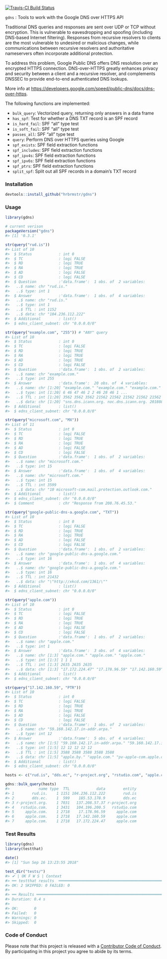 
<!-- README.md is generated from README.Rmd. Please edit that file -->

[![Travis-CI Build
Status](https://travis-ci.org/hrbrmstr/gdns.svg?branch=master)](https://travis-ci.org/hrbrmstr/gdns)

`gdns` : Tools to work with the Google DNS over HTTPS API

Traditional DNS queries and responses are sent over UDP or TCP without
encryption. This is vulnerable to eavesdropping and spoofing (including
DNS-based Internet filtering). Responses from recursive resolvers to
clients are the most vulnerable to undesired or malicious changes, while
communications between recursive resolvers and authoritative nameservers
often incorporate additional protection.

To address this problem, Google Public DNS offers DNS resolution over an
encrypted HTTPS connection. DNS-over-HTTPS greatly enhances privacy and
security between a client and a recursive resolver, and complements
DNSSEC to provide end-to-end authenticated DNS lookups.

More info at
<https://developers.google.com/speed/public-dns/docs/dns-over-https>.

The following functions are implemented:

  - `bulk_query`: Vectorized query, returning only answers in a data
    frame
  - `has_spf`: Test for whether a DNS TXT record is an SPF record
  - `is_hard_fail`: SPF “all” type test
  - `is_soft_fail`: SPF “all” type test
  - `passes_all`: SPF “all” type test
  - `query`: Perform DNS over HTTPS queries using Google
  - `spf_exists`: SPF field extraction functions
  - `spf_includes`: SPF field extraction functions
  - `spf_ipv4s`: SPF field extraction functions
  - `spf_ipv6s`: SPF field extraction functions
  - `spf_ptrs`: SPF field extraction functions
  - `split_spf`: Split out all SPF records in a domain’s TXT record

### Installation

``` r
devtools::install_github("hrbrmstr/gdns")
```

### Usage

``` r
library(gdns)

# current verison
packageVersion("gdns")
#> [1] '0.3.1'

str(query("rud.is"))
#> List of 10
#>  $ Status            : int 0
#>  $ TC                : logi FALSE
#>  $ RD                : logi TRUE
#>  $ RA                : logi TRUE
#>  $ AD                : logi FALSE
#>  $ CD                : logi FALSE
#>  $ Question          :'data.frame':  1 obs. of  2 variables:
#>   ..$ name: chr "rud.is."
#>   ..$ type: int 1
#>  $ Answer            :'data.frame':  1 obs. of  4 variables:
#>   ..$ name: chr "rud.is."
#>   ..$ type: int 1
#>   ..$ TTL : int 1152
#>   ..$ data: chr "104.236.112.222"
#>  $ Additional        : list()
#>  $ edns_client_subnet: chr "0.0.0.0/0"

str(query("example.com", "255")) # "ANY" query
#> List of 10
#>  $ Status            : int 0
#>  $ TC                : logi FALSE
#>  $ RD                : logi TRUE
#>  $ RA                : logi TRUE
#>  $ AD                : logi TRUE
#>  $ CD                : logi FALSE
#>  $ Question          :'data.frame':  1 obs. of  2 variables:
#>   ..$ name: chr "example.com."
#>   ..$ type: int 255
#>  $ Answer            :'data.frame':  20 obs. of  4 variables:
#>   ..$ name: chr [1:20] "example.com." "example.com." "example.com." "example.com." ...
#>   ..$ type: int [1:20] 6 46 47 46 2 2 46 28 46 1 ...
#>   ..$ TTL : int [1:20] 3562 3562 3562 21562 21562 21562 21562 21562 21562 21562 ...
#>   ..$ data: chr [1:20] "sns.dns.icann.org. noc.dns.icann.org. 2018080125 7200 3600 1209600 3600" "nsec 8 2 3600 1538855995 1537006806 63855 example.com. pFyGCdsJ2uw2FcRlszW1VuM6FRV1rHbBfeBmp/Jaecdth8njienGYt2k"| __truncated__ "www.example.com. A NS SOA TXT AAAA RRSIG NSEC DNSKEY" "ns 8 2 86400 1538826642 1537014006 63855 example.com. U7KJg6I3XylL5aT10B3tHw9MIV8QoHBlmzO3CwghRh4I00ZzF2IgjakMp"| __truncated__ ...
#>  $ Additional        : list()
#>  $ edns_client_subnet: chr "0.0.0.0/0"

str(query("microsoft.com", "MX"))
#> List of 11
#>  $ Status            : int 0
#>  $ TC                : logi FALSE
#>  $ RD                : logi TRUE
#>  $ RA                : logi TRUE
#>  $ AD                : logi FALSE
#>  $ CD                : logi FALSE
#>  $ Question          :'data.frame':  1 obs. of  2 variables:
#>   ..$ name: chr "microsoft.com."
#>   ..$ type: int 15
#>  $ Answer            :'data.frame':  1 obs. of  4 variables:
#>   ..$ name: chr "microsoft.com."
#>   ..$ type: int 15
#>   ..$ TTL : int 3599
#>   ..$ data: chr "10 microsoft-com.mail.protection.outlook.com."
#>  $ Additional        : list()
#>  $ edns_client_subnet: chr "0.0.0.0/0"
#>  $ Comment           : chr "Response from 208.76.45.53."

str(query("google-public-dns-a.google.com", "TXT"))
#> List of 10
#>  $ Status            : int 0
#>  $ TC                : logi FALSE
#>  $ RD                : logi TRUE
#>  $ RA                : logi TRUE
#>  $ AD                : logi FALSE
#>  $ CD                : logi FALSE
#>  $ Question          :'data.frame':  1 obs. of  2 variables:
#>   ..$ name: chr "google-public-dns-a.google.com."
#>   ..$ type: int 16
#>  $ Answer            :'data.frame':  1 obs. of  4 variables:
#>   ..$ name: chr "google-public-dns-a.google.com."
#>   ..$ type: int 16
#>   ..$ TTL : int 21432
#>   ..$ data: chr "\"http://xkcd.com/1361/\""
#>  $ Additional        : list()
#>  $ edns_client_subnet: chr "0.0.0.0/0"

str(query("apple.com"))
#> List of 10
#>  $ Status            : int 0
#>  $ TC                : logi FALSE
#>  $ RD                : logi TRUE
#>  $ RA                : logi TRUE
#>  $ AD                : logi FALSE
#>  $ CD                : logi FALSE
#>  $ Question          :'data.frame':  1 obs. of  2 variables:
#>   ..$ name: chr "apple.com."
#>   ..$ type: int 1
#>  $ Answer            :'data.frame':  3 obs. of  4 variables:
#>   ..$ name: chr [1:3] "apple.com." "apple.com." "apple.com."
#>   ..$ type: int [1:3] 1 1 1
#>   ..$ TTL : int [1:3] 2635 2635 2635
#>   ..$ data: chr [1:3] "17.172.224.47" "17.178.96.59" "17.142.160.59"
#>  $ Additional        : list()
#>  $ edns_client_subnet: chr "0.0.0.0/0"

str(query("17.142.160.59", "PTR"))
#> List of 10
#>  $ Status            : int 0
#>  $ TC                : logi FALSE
#>  $ RD                : logi TRUE
#>  $ RA                : logi TRUE
#>  $ AD                : logi FALSE
#>  $ CD                : logi FALSE
#>  $ Question          :'data.frame':  1 obs. of  2 variables:
#>   ..$ name: chr "59.160.142.17.in-addr.arpa."
#>   ..$ type: int 12
#>  $ Answer            :'data.frame':  5 obs. of  4 variables:
#>   ..$ name: chr [1:5] "59.160.142.17.in-addr.arpa." "59.160.142.17.in-addr.arpa." "59.160.142.17.in-addr.arpa." "59.160.142.17.in-addr.arpa." ...
#>   ..$ type: int [1:5] 12 12 12 12 12
#>   ..$ TTL : int [1:5] 3588 3588 3588 3588 3588
#>   ..$ data: chr [1:5] "apple.by." "apple.com." "pv-apple-com.apple.com." "ipad.host." ...
#>  $ Additional        : list()
#>  $ edns_client_subnet: chr "0.0.0.0/0"

hosts <- c("rud.is", "dds.ec", "r-project.org", "rstudio.com", "apple.com")

gdns::bulk_query(hosts)
#>             name type  TTL            data        entity
#> 1        rud.is.    1 1151 104.236.112.222        rud.is
#> 2        dds.ec.    1  599    185.53.178.9        dds.ec
#> 3 r-project.org.    1 7031   137.208.57.37 r-project.org
#> 4   rstudio.com.    1 3431   104.196.200.5   rstudio.com
#> 5     apple.com.    1 2718    17.178.96.59     apple.com
#> 6     apple.com.    1 2718   17.142.160.59     apple.com
#> 7     apple.com.    1 2718   17.172.224.47     apple.com
```

### Test Results

``` r
library(gdns)
library(testthat)

date()
#> [1] "Sun Sep 16 13:23:55 2018"

test_dir("tests/")
#> ✔ | OK F W S | Context
#> ══ testthat results  ═════════════════════════════════════════════════════════════════════════════════════════
#> OK: 2 SKIPPED: 0 FAILED: 0
#> 
#> ══ Results ═══════════════════════════════════════════════════════════════════════════════════════════════════
#> Duration: 0.4 s
#> 
#> OK:       0
#> Failed:   0
#> Warnings: 0
#> Skipped:  0
```

### Code of Conduct

Please note that this project is released with a [Contributor Code of
Conduct](CONDUCT.md). By participating in this project you agree to
abide by its terms.
